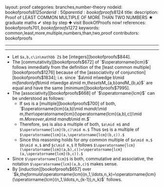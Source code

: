 layout: proof
categories: branches,number-theory
nodeid: bookofproofs$8125
orderid: 50
parentid: bookofproofs$8124
title: 
description:  Proof of LEAST COMMON MULTIPLE OF MORE THAN TWO NUMBERS &#9733; graduate maths &#10004; step by step &#10010; visit BookOfProofs now!
references: bookofproofs$701,bookofproofs$1272
keywords: common,least,more,multiple,numbers,than,two,proof
contributors: bookofproofs

---


---

* Let `$a,b,c\in\mathbb Z$` be [integers][bookofproofs$844].
* The [commutativity][bookofproofs$672] of `$\operatorname{lcm}$` follows immediatly from the definition of the [least common multiple][bookofproofs$1276] because of the [associativity of conjunction][bookofproofs$1834]; i.e. since `$a\mid m\wedge b\mid m$` if and only if  `$b\mid m\wedge a\mid m,$` the sets `$M_{a,b}$` and `$M_{b,a}$` are equal and have the same [minimum][bookofproofs$7995].
* The [associativity][bookofproofs$668] of `$\operatorname{lcm}$` can be understood as follows:
   * If `$m$` is a [multiple][bookofproofs$700] of both, `$\operatorname{lcm}(a,b)\mid m$` and `$c\mid m,$` then `$\operatorname{lcm}(\operatorname{lcm}(a,b),c))\mid m.$` Moreover, `$a\mid m$` and `$b\mid m.$`
   * Therefore, `$m$` is also a multiple of both, `$a\mid m$` and `$\operatorname{lcm}(b,c)\mid m.$` Thus `$m$` is a multiple of `$\operatorname{lcm}(a,\operatorname{lcm}(b,c)).$`
   * Since this reasoning holds for _any_ common multiple of `$a\mid m,$` `$b\mid m,$` and `$c\mid m,$` it follows `$\operatorname{lcm}(\operatorname{lcm}(a,b),c))=\operatorname{lcm}(a,\operatorname{lcm}(b,c)).$`
* Since `$\operatorname{lcm}$` is both, commutative and associative, the notation `$\operatorname{lcm}(a,b,c)$` makes sense.
* By [induction][bookofproofs$657] over `$k,$` the formula `$\operatorname{lcm}(n_1,\ldots,n_k)=\operatorname{lcm}(\operatorname{lcm}(n_1,\ldots,n_{k-1}),n_k)$` follows.
